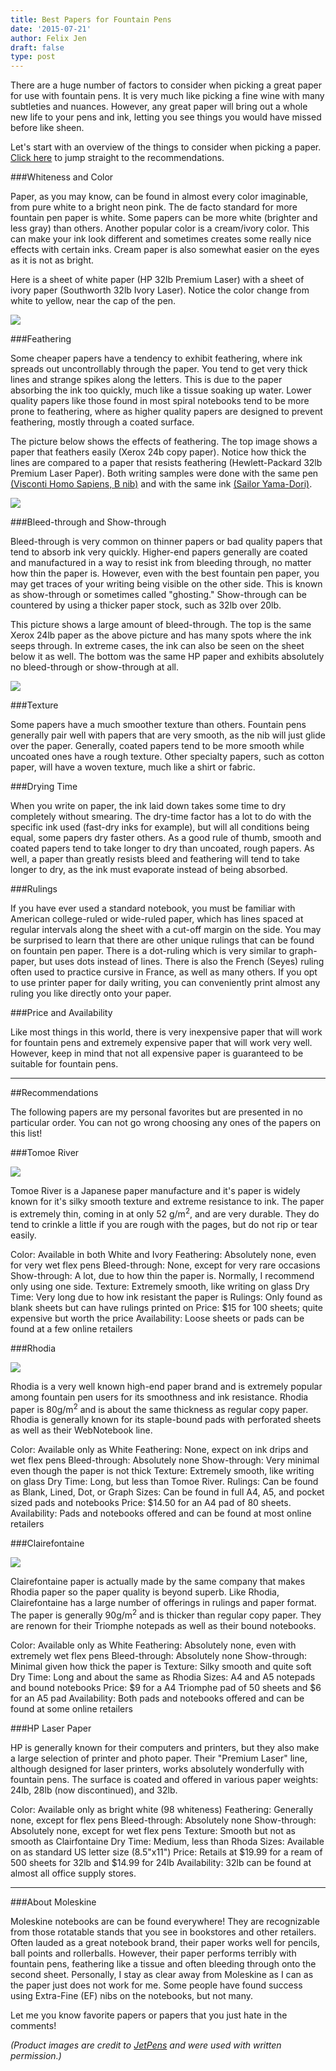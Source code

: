 ```yaml
---
title: Best Papers for Fountain Pens
date: '2015-07-21'
author: Felix Jen
draft: false
type: post
---
```

There are a huge number of factors to consider when picking a great paper for use with fountain pens. It is very much like picking a fine wine with many subtleties and nuances. However, any great paper will bring out a whole new life to your pens and ink, letting you see things you would have missed before like sheen. 

Let's start with an overview of the things to consider when picking a paper.     <a href="#anchor">Click here</a> to jump straight to the recommendations. 

###Whiteness and Color

Paper, as you may know, can be found in almost every color imaginable, from pure white to a bright neon pink. The de facto standard for more fountain pen paper is white. Some papers can be more white (brighter and less gray) than others. Another popular color is a cream/ivory color. This can make your ink look different and sometimes creates some really nice effects with certain inks. Cream paper is also somewhat easier on the eyes as it is not as bright.

Here is a sheet of white paper (HP 32lb Premium Laser) with a sheet of ivory paper (Southworth 32lb Ivory Laser). Notice the color change from white to yellow, near the cap of the pen. 

![](/content/images/2015/07/IMG_0165.jpg)

###Feathering

Some cheaper papers have a tendency to exhibit feathering, where ink spreads out uncontrollably through the paper. You tend to get very thick lines and strange spikes along the letters. This is due to the paper absorbing the ink too quickly, much like a tissue soaking up water. Lower quality papers like those found in most spiral notebooks tend to be more prone to feathering, where as higher quality papers are designed to prevent feathering, mostly through a coated surface.

The picture below shows the effects of feathering. The top image shows a paper that feathers easily (Xerox 24b copy paper). Notice how thick the lines are compared to a paper that resists feathering (Hewlett-Packard 32lb Premium Laser Paper). Both writing samples were done with the same pen [(Visconti Homo Sapiens, B nib)](http://www.inksandpens.com/visconti-homo-sapiens-review/) and with the same ink [(Sailor Yama-Dori)](http://www.inksandpens.com/sailor-jentle-yama-dori-review/).

![](/content/images/2015/07/Feathering.jpg)

###Bleed-through and Show-through

Bleed-through is very common on thinner papers or bad quality papers that tend to absorb ink very quickly. Higher-end papers generally are coated and manufactured in a way to resist ink from bleeding through, no matter how thin the paper is. However, even with the best fountain pen paper, you may get traces of your writing being visible on the other side. This is known as show-through or sometimes called "ghosting." Show-through can be countered by using a thicker paper stock, such as 32lb over 20lb.

This picture shows a large amount of bleed-through. The top is the same Xerox 24lb paper as the above picture and has many spots where the ink seeps through. In extreme cases, the ink can also be seen on the sheet below it as well. The bottom was the same HP paper and exhibits absolutely no bleed-through or show-through at all.

![](/content/images/2015/07/Bleedthrough.jpg)

###Texture

Some papers have a much smoother texture than others. Fountain pens generally pair well with papers that are very smooth, as the nib will just glide over the paper. Generally, coated papers tend to be more smooth while uncoated ones have a rough texture. Other specialty papers, such as cotton paper, will have a woven texture, much like a shirt or fabric. 

###Drying Time

When you write on paper, the ink laid down takes some time to dry completely without smearing. The dry-time factor has a lot to do with the specific ink used (fast-dry inks for example), but will all conditions being equal, some papers dry faster others. As a good rule of thumb, smooth and coated papers tend to take longer to dry than uncoated, rough papers. As well, a paper than greatly resists bleed and feathering will tend to take longer to dry, as the ink must evaporate instead of being absorbed.

###Rulings

If you have ever used a standard notebook, you must be familiar with American college-ruled or wide-ruled paper, which has lines spaced at regular intervals along the sheet with a cut-off margin on the side. You may be surprised to learn that there are other unique rulings that can be found on fountain pen paper. There is a dot-ruling which is very similar to graph-paper, but uses dots instead of lines. There is also the French (Seyes) ruling often used to practice cursive in France, as well as many others. If you opt to use printer paper for daily writing, you can conveniently print almost any ruling you like directly onto your paper.

###Price and Availability

Like most things in this world, there is very inexpensive paper that will work for fountain pens and extremely expensive paper that will work very well. However, keep in mind that not all expensive paper is guaranteed to be suitable for fountain pens.

<a id="anchor"></a>

---

##Recommendations 

The following papers are my personal favorites but are presented in no particular order. You can not go wrong choosing any ones of the papers on this list!

<a id="anchortr"></a>

###Tomoe River

![](http://static1.jetpens.com//images/a/000/054/54372.jpg)

Tomoe River is a Japanese paper manufacture and it's paper is widely known for it's silky smooth texture and extreme resistance to ink. The paper is extremely thin, coming in at only 52 g/m<sup>2</sup>, and are very durable. They do tend to crinkle a little if you are rough with the pages, but do not rip or tear easily. 

Color: Available in both White and Ivory
Feathering: Absolutely none, even for very wet flex pens
Bleed-through: None, except for very rare occasions
Show-through: A lot, due to how thin the paper is. Normally, I recommend only using one side. 
Texture: Extremely smooth, like writing on glass
Dry Time: Very long due to how ink resistant the paper is
Rulings: Only found as blank sheets but can have rulings printed on
Price: $15 for 100 sheets; quite expensive but worth the price
Availability: Loose sheets or pads can be found at a few online retailers

###Rhodia 

![](http://static1.jetpens.com//images/a/000/011/11136.jpg)

Rhodia is a very well known high-end paper brand and is extremely popular among fountain pen users for its smoothness and ink resistance. Rhodia paper is 80g/m<sup>2</sup> and is about the same thickness as regular copy paper. Rhodia is generally known for its staple-bound pads with perforated sheets as well as their WebNotebook line. 

Color: Available only as White
Feathering: None, expect on ink drips and wet flex pens
Bleed-through: Absolutely none
Show-through: Very minimal even though the paper is not thick
Texture: Extremely smooth, like writing on glass
Dry Time: Long, but less than Tomoe River.
Rulings: Can be found as Blank, Lined, Dot, or Graph
Sizes: Can be found in full A4, A5, and pocket sized pads and notebooks
Price: $14.50 for an A4 pad of 80 sheets.
Availability: Pads and notebooks offered and can be found at most online retailers

###Clairefontaine 

![](http://static.jetpens.com//images/a/000/076/76003.jpg)

Clairefontaine paper is actually made by the same company that makes Rhodia paper so the paper quality is beyond superb. Like Rhodia, Clairefontaine has a large number of offerings in rulings and paper format. The paper is generally 90g/m<sup>2</sup> and is thicker than regular copy paper. They are renown for their Triomphe notepads as well as their bound notebooks.

Color: Available only as White
Feathering: Absolutely none, even with extremely wet flex pens
Bleed-through: Absolutely none
Show-through: Minimal given how thick the paper is
Texture: Silky smooth and quite soft
Dry Time: Long and about the same as Rhodia
Sizes: A4 and A5 notepads and bound notebooks
Price: $9 for a A4 Triomphe pad of 50 sheets and $6 for an A5 pad
Availability: Both pads and notebooks offered and can be found at some online retailers

<a id="anchorhp"></a>

###HP Laser Paper 

HP is generally known for their computers and printers, but they also make a large selection of printer and photo paper. Their "Premium Laser" line, although designed for laser printers, works absolutely wonderfully with fountain pens. The surface is coated and offered in various paper weights: 24lb, 28lb (now discontinued), and 32lb.

Color: Available only as bright white (98 whiteness)
Feathering: Generally none, except for flex pens
Bleed-through: Absolutely none
Show-through: Absolutely none, except for wet flex pens
Texture: Smooth but not as smooth as Clairfontaine
Dry Time: Medium, less than Rhoda
Sizes: Available on as standard US letter size (8.5"x11")
Price: Retails at $19.99 for a ream of 500 sheets for 32lb and $14.99 for 24lb
Availability: 32lb can be found at almost all office supply stores.

---

###About Moleskine

Moleskine notebooks are can be found everywhere! They are recognizable from those rotatable stands that you see in bookstores and other retailers. Often lauded as a great notebook brand, their paper works well for pencils, ball points and rollerballs. However, their paper performs terribly with fountain pens, feathering like a tissue and often bleeding through onto the second sheet. Personally, I stay as clear away from Moleskine as I can as the paper just does not work for me. Some people have found success using Extra-Fine (EF) nibs on the notebooks, but not many. 

Let me you know favorite papers or papers that you just hate in the comments!

*(Product images are credit to [JetPens](http://jetpens.com/) and were used with written permission.)*
